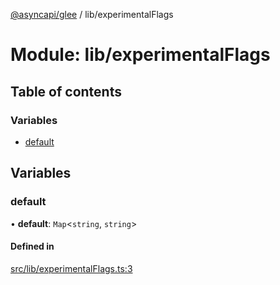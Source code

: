 [@asyncapi/glee](../README.md) / lib/experimentalFlags

# Module: lib/experimentalFlags

## Table of contents

### Variables

- [default](lib_experimentalFlags.md#default)

## Variables

### default

• **default**: `Map`<`string`, `string`\>

#### Defined in

[src/lib/experimentalFlags.ts:3](https://github.com/asyncapi/glee/blob/839fc28/src/lib/experimentalFlags.ts#L3)
